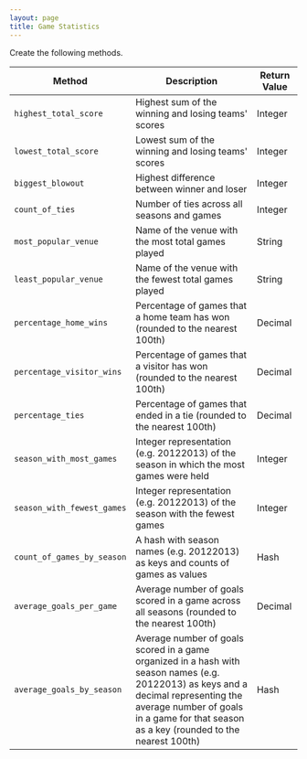 ```yaml
---
layout: page
title: Game Statistics
---
```


Create the following methods.

| Method | Description | Return Value |
| ------ | ----------- | ------------ |
|`highest_total_score`| Highest sum of the winning and losing teams' scores | Integer |
|`lowest_total_score`| Lowest sum of the winning and losing teams' scores | Integer |
|`biggest_blowout`| Highest difference between winner and loser| Integer |
|`count_of_ties`| Number of ties across all seasons and games | Integer |
|`most_popular_venue`| Name of the venue with the most total games played | String |
|`least_popular_venue`| Name of the venue with the fewest total games played|  String |
|`percentage_home_wins`| Percentage of games that a home team has won (rounded to the nearest 100th) | Decimal |
|`percentage_visitor_wins`| Percentage of games that a visitor has won (rounded to the nearest 100th)  |  Decimal |
|`percentage_ties`| Percentage of games that ended in a tie (rounded to the nearest 100th) |  Decimal |
|`season_with_most_games`| Integer representation (e.g. 20122013) of the season in which the most games were held | Integer |
|`season_with_fewest_games`| Integer representation (e.g. 20122013) of the season with the fewest games | Integer |
|`count_of_games_by_season`| A hash with season names (e.g. 20122013) as keys and counts of games as values  | Hash |
|`average_goals_per_game`| Average number of goals scored in a game across all seasons (rounded to the nearest 100th)| Decimal |
|`average_goals_by_season`| Average number of goals scored in a game organized in a hash with season names (e.g. 20122013) as keys and a decimal representing the average number of goals in a game for that season as a key (rounded to the nearest 100th)| Hash |
